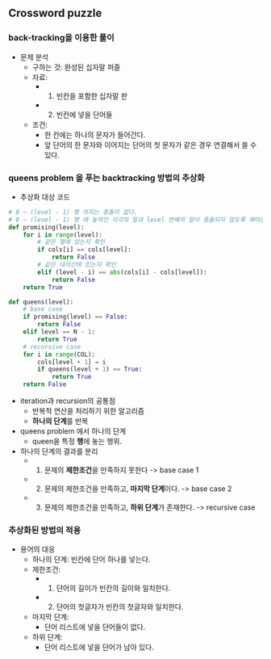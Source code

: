 ## Crossword puzzle
### back-tracking을 이용한 풀이
- 문제 분석
	- 구하는 것: 완성된 십자말 퍼즐
	- 자료: 
		- 1. 빈칸을 포함한 십자말 판
		- 2. 빈칸에 넣을 단어들
	- 조건:
		- 한 칸에는 하나의 문자가 들어간다.
		- 앞 단어의 한 문자와 이어지는 단어의 첫 문자가 같은 경우 연결해서 쓸 수 있다.  

### queens problem 을 푸는 backtracking 방법의 추상화
- 추상화 대상 코드
```python
# 0 ~ (level - 1) 행 까지는 충돌이 없다.
# 0 ~ (level - 1) 행 에 놓여진 각각의 말과 level 번째의 말이 충돌되지 않도록 해야한다.
def promising(level):
    for i in range(level):
        # 같은 열에 있는지 확인
        if cols[i] == cols[level]:
            return False
        # 같은 대각선에 있는지 확인
        elif (level - i) == abs(cols[i] - cols[level]):
            return False
    return True

def queens(level):
    # base case
    if promising(level) == False:
        return False
    elif level == N - 1:
        return True
    # recursive case
    for i in range(COL):
        cols[level + 1] = i
        if queens(level + 1) == True:
            return True
    return False
```

- iteration과 recursion의 공통점
	- 반복적 연산을 처리하기 위한 알고리즘
	- **하나의 단계**를 반복
- queens problem 에서 하나의 단계
	- queen을 특정 **행**에 놓는 행위.
- 하나의 단계의 결과를 분리
	- 1. 문제의 **제한조건**을 만족하지 못한다 -> base case 1
	- 2. 문제의 제한조건을 만족하고, **마지막 단계**이다. -> base case 2
	- 3. 문제의 제한조건을 만족하고, **하위 단계**가 존재한다. -> recursive case       		

### 추상화된 방법의 적용
- 용어의 대응
	- 하나의 단계: 빈칸에 단어 하나를 넣는다.
	- 제한조건:
		- 1. 단어의 길이가 빈칸의 길이와 일치한다.
		- 2. 단어의 첫글자가 빈칸의 첫글자와 일치한다.
	- 마지막 단계:
		- 단어 리스트에 넣을 단어들이 없다.
	- 하위 단계:
		- 단어 리스트에 넣을 단어가 남아 있다. 	      
